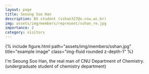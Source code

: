 ```yaml
---
layout: page
title: Seoung Soo Han
description: BS student (sshan327@o.cnu.ac.kr)
img: assets/img/members/represent/sshan_re.jpg
importance: 2
category: visitors
---
```



<div class="row">
    <div class="col-sm mt-3 mt-md-0">
        {% include figure.html path="assets/img/members/sshan.jpg" title="example image" class="img-fluid rounded z-depth-1" %}
    </div>
</div>

I'm Seoung Soo Han, the real man of CNU Department of Chemistry. (undergraduate student of chemistry department)
